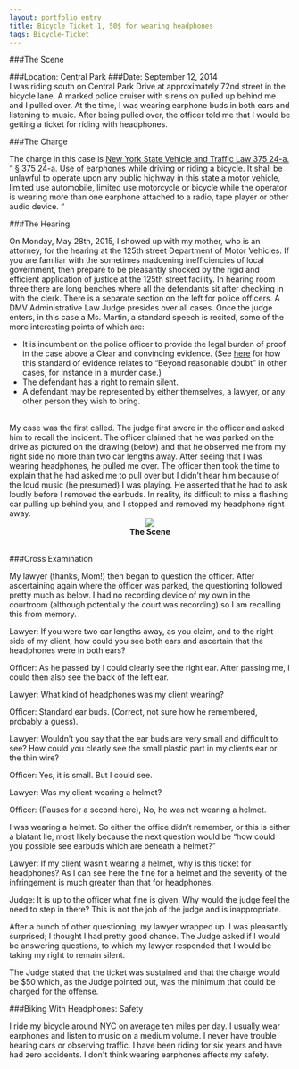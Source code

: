 ```yaml
---
layout: portfolio_entry
title: Bicycle Ticket 1, 50$ for wearing headphones
tags: Bicycle-Ticket
---
```


###The Scene

###Location: Central Park
###Date: September 12, 2014
<br>
I was riding south on Central Park Drive at approximately 72nd street in the bicycle lane. A marked police cruiser with sirens on pulled up behind me and I pulled over. At the time, I was wearing earphone buds in both ears and listening to music. After being pulled over, the officer told me that I would be getting a ticket for riding with headphones.
<br>

###The Charge
<br>

The charge in this case is [New York State Vehicle and Traffic Law 375 24-a.](http://www.safeny.ny.gov/bike-vt.htm#sec375)
“
§ 375 24-a.  Use of earphones while driving or riding a bicycle. It shall be unlawful to operate upon any public highway in this state a motor vehicle, limited use automobile, limited use motorcycle or bicycle while the operator is wearing more than one earphone attached to a radio, tape player or other audio device.
“
<br>

###The Hearing
<br>

On Monday, May 28th, 2015, I showed up with my mother, who is an attorney, for the hearing at the 125th street Department of Motor Vehicles. If you are familiar with the sometimes maddening inefficiencies of local government, then prepare to be pleasantly shocked by the rigid and efficient application of justice at the 125th street facility. In hearing room three there are long benches where all the defendants sit after checking in with the clerk. There is a separate section on the left for police officers. A DMV Administrative Law Judge presides over all cases. Once the judge enters, in this case a Ms. Martin, a standard speech is recited, some of the more interesting points of which are:
<br>

* It is incumbent on the police officer to provide the legal burden of proof in the case above a Clear and convincing evidence. (See [here](https://en.wikipedia.org/wiki/Legal_burden_of_proof) for how this standard of evidence relates to “Beyond reasonable doubt” in other cases, for instance in a murder case.)
* The defendant has a right to remain silent.
* A defendant may be represented by either themselves, a lawyer, or any other person they wish to bring.
<br>
My case was the first called. The judge first swore in the officer and asked him to recall the incident. The officer claimed that he was parked on the drive as pictured on the drawing (below) and that he observed me from my right side no more than two car lengths away. After seeing that I was wearing headphones, he pulled me over. The officer then took the time to explain that he had asked me to pull over but I didn’t hear him because of the loud music (he presumed) I was playing. He asserted that he had to ask loudly before I removed the earbuds. In reality, its difficult to miss a flashing car pulling up behind you, and I stopped and removed my headphone right away.

<br>
<div style="text-align:center"><img src ="../../img/bikeTicketHeadphones.png" /> <br> <b>The Scene</b></div>
<br>

###Cross Examination
<br>

My lawyer (thanks, Mom!) then began to question the officer. After ascertaining again where the officer was parked, the questioning followed pretty much as below. I had no recording device of my own in the courtroom (although potentially the court was recording) so I am recalling this from memory.
<br>

Lawyer: If you were two car lengths away, as you claim, and to the right side of my client, how could you see both ears and ascertain that the headphones were in both ears?
<br>

Officer: As he passed by I could clearly see the right ear. After passing me, I could then also see the back of the left ear.
<br>

Lawyer: What kind of headphones was my client wearing?
<br>

Officer: Standard ear buds. (Correct, not sure how he remembered, probably a guess).
<br>

Lawyer: Wouldn’t you say that the ear buds are very small and difficult to see? How could you clearly see the small plastic part in my clients ear or the thin wire?
<br>

Officer: Yes, it is small. But I could see.
<br>

Lawyer: Was my client wearing a helmet?
<br>

Officer: (Pauses for a second here), No, he was not wearing a helmet.
<br>

I was wearing a helmet. So either the office didn’t remember, or this is either a blatant lie, most likely because the next question would be “how could you possible see earbuds which are beneath a helmet?”
<br>

Lawyer: If my client wasn’t wearing a helmet, why is this ticket for headphones? As I can see here the fine for a helmet and the severity of the infringement is much greater than that for headphones.
<br>

Judge: It is up to the officer what fine is given.
Why would the judge feel the need to step in there? This is not the job of the judge and is inappropriate.
<br>

After a bunch of other questioning, my lawyer wrapped up. I was pleasantly surprised; I thought I had pretty good chance. The Judge asked if I would be answering questions, to which my lawyer responded that I would be taking my right to remain silent.
<br>

The Judge stated that the ticket was sustained and that the charge would be $50 which, as the Judge pointed out, was the minimum that could be charged for the offense.
<br>

###Biking With Headphones: Safety
<br>

I ride my bicycle around NYC on average ten miles per day. I usually wear earphones and listen to music on a medium volume. I never have trouble hearing cars or observing traffic. I have been riding for six years and have had zero accidents. I don't think wearing earphones affects my safety.
